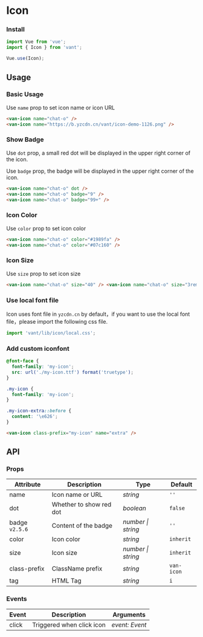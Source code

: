 # Icon

### Install

```js
import Vue from 'vue';
import { Icon } from 'vant';

Vue.use(Icon);
```

## Usage

### Basic Usage

Use `name` prop to set icon name or icon URL

```html
<van-icon name="chat-o" />
<van-icon name="https://b.yzcdn.cn/vant/icon-demo-1126.png" />
```

### Show Badge

Use `dot` prop, a small red dot will be displayed in the upper right corner of the icon.

Use `badge` prop, the badge will be displayed in the upper right corner of the icon.

```html
<van-icon name="chat-o" dot />
<van-icon name="chat-o" badge="9" />
<van-icon name="chat-o" badge="99+" />
```

### Icon Color

Use `color` prop to set icon color

```html
<van-icon name="chat-o" color="#1989fa" />
<van-icon name="chat-o" color="#07c160" />
```

### Icon Size

Use `size` prop to set icon size

```html
<van-icon name="chat-o" size="40" /> <van-icon name="chat-o" size="3rem" />
```

### Use local font file

Icon uses font file in `yzcdn.cn` by default，if you want to use the local font file，please import the following css file.

```js
import 'vant/lib/icon/local.css';
```

### Add custom iconfont

```css
@font-face {
  font-family: 'my-icon';
  src: url('./my-icon.ttf') format('truetype');
}

.my-icon {
  font-family: 'my-icon';
}

.my-icon-extra::before {
  content: '\e626';
}
```

```html
<van-icon class-prefix="my-icon" name="extra" />
```

## API

### Props

| Attribute      | Description             | Type               | Default    |
| -------------- | ----------------------- | ------------------ | ---------- |
| name           | Icon name or URL        | _string_           | `''`       |
| dot            | Whether to show red dot | _boolean_          | `false`    |
| badge `v2.5.6` | Content of the badge    | _number \| string_ | `''`       |
| color          | Icon color              | _string_           | `inherit`  |
| size           | Icon size               | _number \| string_ | `inherit`  |
| class-prefix   | ClassName prefix        | _string_           | `van-icon` |
| tag            | HTML Tag                | _string_           | `i`        |

### Events

| Event | Description               | Arguments      |
| ----- | ------------------------- | -------------- |
| click | Triggered when click icon | _event: Event_ |
